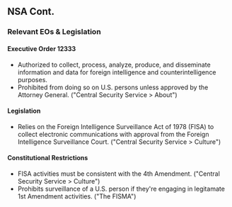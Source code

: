 ## NSA Cont.

### Relevant EOs & Legislation
#### Executive Order 12333
- <CursorType :speed="10" :slide="13">Authorized to collect, process, analyze, produce, and disseminate information and data for foreign intelligence and counterintelligence purposes.</CursorType>
- <CursorType :speed="10" :slide="13">Prohibited from doing so on U.S. persons unless approved by the Attorney General. ("Central Security Service > About")</CursorType>
#### Legislation
- <CursorType :speed="10" :slide="13">Relies on the Foreign Intelligence Surveillance Act of 1978 (FISA) to collect electronic communications with approval from the Foreign Intelligence Surveillance Court. ("Central Security Service > Culture")</CursorType>
#### Constitutional Restrictions
- <CursorType :speed="10" :slide="13">FISA activities must be consistent with the 4th Amendment. ("Central Security Service > Culture")</CursorType>
- <CursorType :speed="10" :slide="13">Prohibits surveillance of a U.S. person if they're engaging in legitamate 1st Amendment activities. ("The FISMA")</CursorType>
